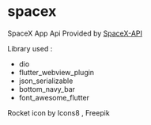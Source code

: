 # spacex

SpaceX App
Api Provided by [SpaceX-API](https://github.com/r-spacex/SpaceX-API)

Library used : 
- dio
- flutter_webview_plugin
- json_serializable
- bottom_navy_bar
- font_awesome_flutter


Rocket icon by Icons8 , Freepik
